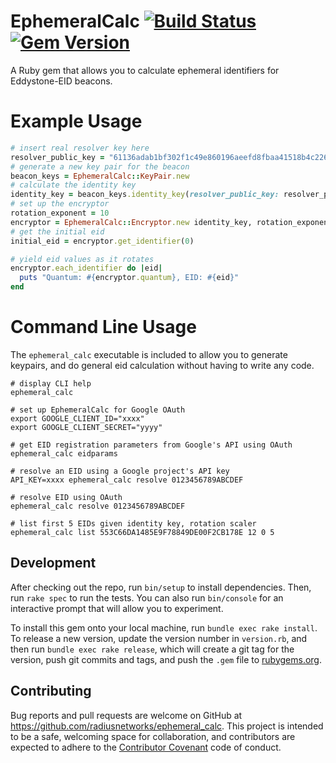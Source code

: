 # EphemeralCalc [![Build Status](https://travis-ci.org/RadiusNetworks/ephemeral_calc.svg?branch=master)](https://travis-ci.org/RadiusNetworks/ephemeral_calc) [![Gem Version](https://badge.fury.io/rb/ephemeral_calc.svg)](https://badge.fury.io/rb/ephemeral_calc)

A Ruby gem that allows you to calculate ephemeral identifiers for Eddystone-EID beacons.

# Example Usage

```ruby
# insert real resolver key here
resolver_public_key = "61136adab1bf302f1c49e860196aeefd8fbaa41518b4c226372d6cc469c47278"
# generate a new key pair for the beacon
beacon_keys = EphemeralCalc::KeyPair.new
# calculate the identity key
identity_key = beacon_keys.identity_key(resolver_public_key: resolver_public_key)
# set up the encryptor
rotation_exponent = 10
encryptor = EphemeralCalc::Encryptor.new identity_key, rotation_exponent
# get the initial eid
initial_eid = encryptor.get_identifier(0)

# yield eid values as it rotates
encryptor.each_identifier do |eid|
  puts "Quantum: #{encryptor.quantum}, EID: #{eid}"
end
```

# Command Line Usage
The `ephemeral_calc` executable is included to allow you to generate keypairs, and do general eid calculation
without having to write any code.

```shell
# display CLI help
ephemeral_calc

# set up EphemeralCalc for Google OAuth
export GOOGLE_CLIENT_ID="xxxx"
export GOOGLE_CLIENT_SECRET="yyyy"

# get EID registration parameters from Google's API using OAuth
ephemeral_calc eidparams

# resolve an EID using a Google project's API key
API_KEY=xxxx ephemeral_calc resolve 0123456789ABCDEF

# resolve EID using OAuth
ephemeral_calc resolve 0123456789ABCDEF

# list first 5 EIDs given identity key, rotation scaler
ephemeral_calc list 553C66DA1485E9F78849DE00F2CB178E 12 0 5
```

## Development

After checking out the repo, run `bin/setup` to install dependencies. Then, run `rake spec` to run the tests. You can also run `bin/console` for an interactive prompt that will allow you to experiment.

To install this gem onto your local machine, run `bundle exec rake install`. To release a new version, update the version number in `version.rb`, and then run `bundle exec rake release`, which will create a git tag for the version, push git commits and tags, and push the `.gem` file to [rubygems.org](https://rubygems.org).

## Contributing

Bug reports and pull requests are welcome on GitHub at https://github.com/radiusnetworks/ephemeral_calc. This project is intended to be a safe, welcoming space for collaboration, and contributors are expected to adhere to the [Contributor Covenant](contributor-covenant.org) code of conduct.

